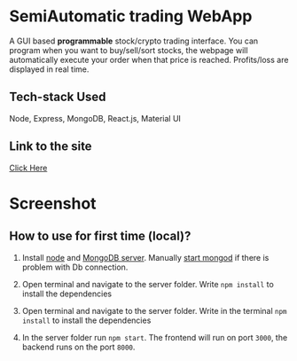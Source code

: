 
# SemiAutomatic trading WebApp
A GUI based **programmable** stock/crypto trading interface. You can program when you want to buy/sell/sort stocks, the webpage will automatically execute your order when that price is reached. Profits/loss are displayed in real time.


## Tech-stack Used
Node, Express, MongoDB, React.js, Material UI

## Link to the site
[Click Here](https://semi-automatic-trader-client.herokuapp.com)

# Screenshot

[](https://imgur.com/6d1ZwpP)


## How to use for first time (local)?

1. Install [node](https://nodejs.org/en/download/) and [MongoDB server](https://www.mongodb.com/try/download/community). Manually [start mongod](https://stackoverflow.com/questions/46523321/mongoerror-connect-econnrefused-127-0-0-127017) if there is problem with Db connection.

2. Open terminal and navigate to the server folder. Write `npm install` to install the dependencies 

4. Open terminal and navigate to the server folder. Write in the terminal `npm install` to install the dependencies 

6. In the server folder run `npm start`. The frontend will run on port `3000`, the backend runs on the port `8000`.

<!-- ## Screenshot

![alt text](https://i.imgur.com/hpixz3t.png) -->
